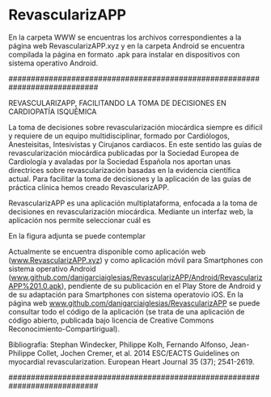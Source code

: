 # RevascularizAPP

En la carpeta WWW se encuentras los archivos correspondientes a la página web RevascularizAPP.xyz y en la carpeta Android se encuentra compilada la página en formato .apk para instalar en dispositivos con sistema operativo Android.

############################################################################

REVASCULARIZAPP, FACILITANDO LA TOMA DE DECISIONES EN CARDIOPATÍA ISQUÉMICA

La toma de decisiones sobre revascularización miocárdica siempre es difícil y requiere de un equipo multidisciplinar, formado por Cardiólogos, Anesteisitas, Intesivistas y Cirujanos cardiacos. En este sentido las guías de revascularización miocárdica publicadas por la Sociedad Europea de Cardiología y avaladas por la Sociedad Española nos aportan unas directrices sobre revascularización basadas en la evidencia científica actual. Para facilitar la toma de decisiones y la aplicación de las guías de práctica clínica hemos creado RevascularizAPP. 

RevascularizAPP es una aplicación multiplataforma, enfocada a la toma de decisiones en revascularización miocárdica. Mediante un interfaz web, la aplicación nos permite seleccionar cuál es 

En la figura adjunta se puede contemplar

Actualmente se encuentra disponible como aplicación web (www.RevascularizAPP.xyz) y como aplicación móvil para Smartphones con sistema operativo Android (www.github.com/danigarciaiglesias/RevascularizAPP/Android/RevascularizAPP%201.0.apk), pendiente de su publicación en el Play Store de Android y de su adaptación para Smartphones con sistema operatovio iOS. En la página web www.github.com/danigarciaiglesias/RevascularizAPP se puede consultar todo el código de la aplicación (se trata de una aplicación de código abierto, publicada bajo licencia de Creative Commons Reconocimiento-Compartirigual). 

Bibliografía: Stephan Windecker, Philippe Kolh, Fernando Alfonso, Jean-Philippe Collet, Jochen Cremer, et al. 2014 ESC/EACTS Guidelines on myocardial revascularization. European Heart Journal 35 (37); 2541-2619.

############################################################################
